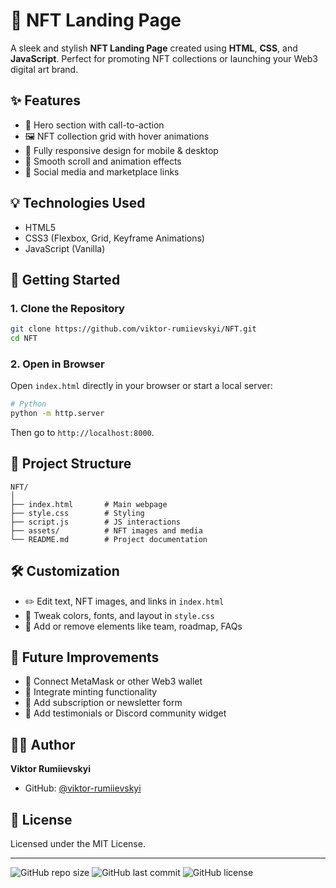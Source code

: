 
# 🎨 NFT Landing Page

A sleek and stylish **NFT Landing Page** created using **HTML**, **CSS**, and **JavaScript**. Perfect for promoting NFT collections or launching your Web3 digital art brand.

## ✨ Features

- 🚀 Hero section with call-to-action
- 🖼️ NFT collection grid with hover animations
- 📱 Fully responsive design for mobile & desktop
- 🎥 Smooth scroll and animation effects
- 🔗 Social media and marketplace links

## 💡 Technologies Used

- HTML5
- CSS3 (Flexbox, Grid, Keyframe Animations)
- JavaScript (Vanilla)

## 🚀 Getting Started

### 1. Clone the Repository

```bash
git clone https://github.com/viktor-rumiievskyi/NFT.git
cd NFT
```

### 2. Open in Browser

Open `index.html` directly in your browser or start a local server:

```bash
# Python
python -m http.server
```

Then go to `http://localhost:8000`.

## 📁 Project Structure

```
NFT/
│
├── index.html       # Main webpage
├── style.css        # Styling
├── script.js        # JS interactions
├── assets/          # NFT images and media
└── README.md        # Project documentation
```



## 🛠 Customization

- ✏️ Edit text, NFT images, and links in `index.html`
- 🎨 Tweak colors, fonts, and layout in `style.css`
- 🧩 Add or remove elements like team, roadmap, FAQs

## 🌟 Future Improvements

- 🦊 Connect MetaMask or other Web3 wallet
- 🛒 Integrate minting functionality
- 📧 Add subscription or newsletter form
- 💬 Add testimonials or Discord community widget

## 👨‍💻 Author

**Viktor Rumiievskyi**  
- GitHub: [@viktor-rumiievskyi](https://github.com/viktor-rumiievskyi)

## 📄 License

Licensed under the MIT License.

---

![GitHub repo size](https://img.shields.io/github/repo-size/viktor-rumiievskyi/NFT)
![GitHub last commit](https://img.shields.io/github/last-commit/viktor-rumiievskyi/NFT)
![GitHub license](https://img.shields.io/github/license/viktor-rumiievskyi/NFT)
